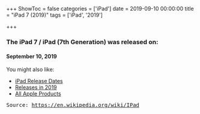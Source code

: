 +++
ShowToc = false
categories = ['iPad']
date = 2019-09-10 00:00:00
title = "iPad 7 (2019)"
tags = ['iPad', '2019']

+++

### The iPad 7 / iPad (7th Generation) was released on: 
#### September 10, 2019


<!--more-->


    
You might also like:

- [iPad Release Dates](https://AppleReleaseDate.com/tags/ipad/)
- [Releases in 2019](https://AppleReleaseDate.com/tags/2019/)
- [All Apple Products](https://AppleReleaseDate.com/categories/)



<kbd> Source: https://en.wikipedia.org/wiki/IPad</kbd>

